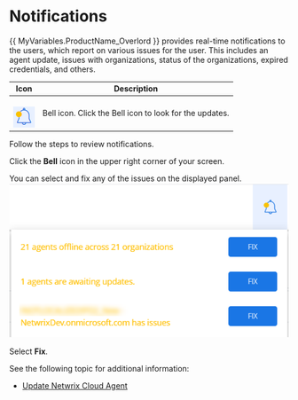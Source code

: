 # Notifications 

{{ MyVariables.ProductName_Overlord }} provides real-time notifications to the users, which report on various issues for the user. This includes an agent update, issues with organizations, status of the organizations, expired credentials, and others. 

| Icon | Description |
| --- | --- |
| <br>![](../Resources/Images/1Secure/SelfUpdate_icon.png)<br> | Bell icon. Click the Bell icon to look for the updates. |

Follow the steps to review notifications.

Click the **Bell** icon in the upper right corner of your screen. 

You can select and fix any of the issues on the displayed panel.![](../Resources/Images/1Secure/Notifications.png)

Select **Fix**. 

See the following topic for additional information:

- [Update Netwrix Cloud Agent](/Admin/UpdateNetwrixCloudAgent.md) 